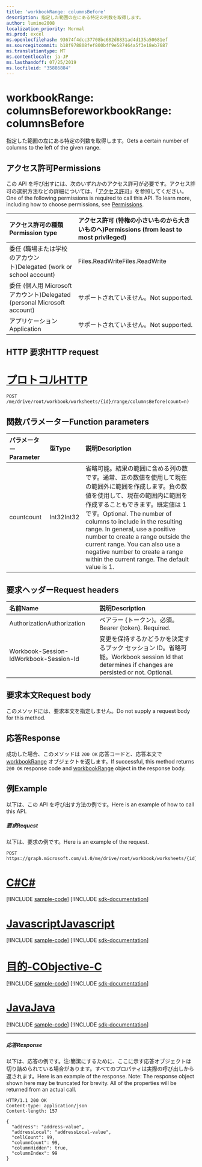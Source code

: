 ```yaml
---
title: 'workbookRange: columnsBefore'
description: 指定した範囲の左にある特定の列数を取得します。
author: lumine2008
localization_priority: Normal
ms.prod: excel
ms.openlocfilehash: 93674f4dcc37708bc682d8831ad4d135a50681ef
ms.sourcegitcommit: b18f978808fef800bff9e587464a5f3e18eb7687
ms.translationtype: MT
ms.contentlocale: ja-JP
ms.lasthandoff: 07/25/2019
ms.locfileid: "35886884"
---
```

# <a name="workbookrange-columnsbefore"></a><span data-ttu-id="27241-103">workbookRange: columnsBefore</span><span class="sxs-lookup"><span data-stu-id="27241-103">workbookRange: columnsBefore</span></span>

<span data-ttu-id="27241-104">指定した範囲の左にある特定の列数を取得します。</span><span class="sxs-lookup"><span data-stu-id="27241-104">Gets a certain number of columns to the left of the given range.</span></span>

## <a name="permissions"></a><span data-ttu-id="27241-105">アクセス許可</span><span class="sxs-lookup"><span data-stu-id="27241-105">Permissions</span></span>
<span data-ttu-id="27241-p101">この API を呼び出すには、次のいずれかのアクセス許可が必要です。アクセス許可の選択方法などの詳細については、「[アクセス許可](/graph/permissions-reference)」を参照してください。</span><span class="sxs-lookup"><span data-stu-id="27241-p101">One of the following permissions is required to call this API. To learn more, including how to choose permissions, see [Permissions](/graph/permissions-reference).</span></span>

|<span data-ttu-id="27241-108">アクセス許可の種類</span><span class="sxs-lookup"><span data-stu-id="27241-108">Permission type</span></span>      | <span data-ttu-id="27241-109">アクセス許可 (特権の小さいものから大きいものへ)</span><span class="sxs-lookup"><span data-stu-id="27241-109">Permissions (from least to most privileged)</span></span>              |
|:--------------------|:---------------------------------------------------------|
|<span data-ttu-id="27241-110">委任 (職場または学校のアカウント)</span><span class="sxs-lookup"><span data-stu-id="27241-110">Delegated (work or school account)</span></span> | <span data-ttu-id="27241-111">Files.ReadWrite</span><span class="sxs-lookup"><span data-stu-id="27241-111">Files.ReadWrite</span></span>    |
|<span data-ttu-id="27241-112">委任 (個人用 Microsoft アカウント)</span><span class="sxs-lookup"><span data-stu-id="27241-112">Delegated (personal Microsoft account)</span></span> | <span data-ttu-id="27241-113">サポートされていません。</span><span class="sxs-lookup"><span data-stu-id="27241-113">Not supported.</span></span>    |
|<span data-ttu-id="27241-114">アプリケーション</span><span class="sxs-lookup"><span data-stu-id="27241-114">Application</span></span> | <span data-ttu-id="27241-115">サポートされていません。</span><span class="sxs-lookup"><span data-stu-id="27241-115">Not supported.</span></span> |

## <a name="http-request"></a><span data-ttu-id="27241-116">HTTP 要求</span><span class="sxs-lookup"><span data-stu-id="27241-116">HTTP request</span></span>

# <a name="httptabhttp"></a>[<span data-ttu-id="27241-117">プロトコル</span><span class="sxs-lookup"><span data-stu-id="27241-117">HTTP</span></span>](#tab/http)
<!-- { "blockType": "ignored" } -->
```http
POST /me/drive/root/workbook/worksheets/{id}/range/columnsBefore(count=n)

```

## <a name="function-parameters"></a><span data-ttu-id="27241-118">関数パラメーター</span><span class="sxs-lookup"><span data-stu-id="27241-118">Function parameters</span></span>

| <span data-ttu-id="27241-119">パラメーター</span><span class="sxs-lookup"><span data-stu-id="27241-119">Parameter</span></span>    | <span data-ttu-id="27241-120">型</span><span class="sxs-lookup"><span data-stu-id="27241-120">Type</span></span>   |<span data-ttu-id="27241-121">説明</span><span class="sxs-lookup"><span data-stu-id="27241-121">Description</span></span>|
|:---------------|:--------|:----------|
|<span data-ttu-id="27241-122">count</span><span class="sxs-lookup"><span data-stu-id="27241-122">count</span></span>|<span data-ttu-id="27241-123">Int32</span><span class="sxs-lookup"><span data-stu-id="27241-123">Int32</span></span>|<span data-ttu-id="27241-p102">省略可能。結果の範囲に含める列の数です。通常、正の数値を使用して現在の範囲外に範囲を作成します。負の数値を使用して、現在の範囲内に範囲を作成することもできます。既定値は 1 です。</span><span class="sxs-lookup"><span data-stu-id="27241-p102">Optional. The number of columns to include in the resulting range. In general, use a positive number to create a range outside the current range. You can also use a negative number to create a range within the current range. The default value is 1.</span></span>|

## <a name="request-headers"></a><span data-ttu-id="27241-129">要求ヘッダー</span><span class="sxs-lookup"><span data-stu-id="27241-129">Request headers</span></span>
| <span data-ttu-id="27241-130">名前</span><span class="sxs-lookup"><span data-stu-id="27241-130">Name</span></span>       | <span data-ttu-id="27241-131">説明</span><span class="sxs-lookup"><span data-stu-id="27241-131">Description</span></span>|
|:---------------|:----------|
| <span data-ttu-id="27241-132">Authorization</span><span class="sxs-lookup"><span data-stu-id="27241-132">Authorization</span></span>  | <span data-ttu-id="27241-p103">ベアラー {トークン}。必須。</span><span class="sxs-lookup"><span data-stu-id="27241-p103">Bearer {token}. Required.</span></span> |
| <span data-ttu-id="27241-135">Workbook-Session-Id</span><span class="sxs-lookup"><span data-stu-id="27241-135">Workbook-Session-Id</span></span>  | <span data-ttu-id="27241-p104">変更を保持するかどうかを決定するブック セッション ID。省略可能。</span><span class="sxs-lookup"><span data-stu-id="27241-p104">Workbook session Id that determines if changes are persisted or not. Optional.</span></span>|

## <a name="request-body"></a><span data-ttu-id="27241-138">要求本文</span><span class="sxs-lookup"><span data-stu-id="27241-138">Request body</span></span>
<span data-ttu-id="27241-139">このメソッドには、要求本文を指定しません。</span><span class="sxs-lookup"><span data-stu-id="27241-139">Do not supply a request body for this method.</span></span>

## <a name="response"></a><span data-ttu-id="27241-140">応答</span><span class="sxs-lookup"><span data-stu-id="27241-140">Response</span></span>
<span data-ttu-id="27241-141">成功した場合、このメソッドは `200 OK` 応答コードと、応答本文で [workbookRange](../resources/range.md) オブジェクトを返します。</span><span class="sxs-lookup"><span data-stu-id="27241-141">If successful, this method returns `200 OK` response code and [workbookRange](../resources/range.md) object in the response body.</span></span>

## <a name="example"></a><span data-ttu-id="27241-142">例</span><span class="sxs-lookup"><span data-stu-id="27241-142">Example</span></span>
<span data-ttu-id="27241-143">以下は、この API を呼び出す方法の例です。</span><span class="sxs-lookup"><span data-stu-id="27241-143">Here is an example of how to call this API.</span></span>
##### <a name="request"></a><span data-ttu-id="27241-144">要求</span><span class="sxs-lookup"><span data-stu-id="27241-144">Request</span></span>
<span data-ttu-id="27241-145">以下は、要求の例です。</span><span class="sxs-lookup"><span data-stu-id="27241-145">Here is an example of the request.</span></span>
<!--{
  "blockType": "request",
  "isComposable": true,
  "name": "workbookrange_columnsbefore",
  "idempotent": true
}-->
```http
POST https://graph.microsoft.com/v1.0/me/drive/root/workbook/worksheets/{id}/range/columnsBefore(count=2)
```
# <a name="ctabcsharp"></a>[<span data-ttu-id="27241-146">C#</span><span class="sxs-lookup"><span data-stu-id="27241-146">C#</span></span>](#tab/csharp)
[!INCLUDE [sample-code](../includes/snippets/csharp/workbookrange-columnsbefore-csharp-snippets.md)]
[!INCLUDE [sdk-documentation](../includes/snippets/snippets-sdk-documentation-link.md)]

# <a name="javascripttabjavascript"></a>[<span data-ttu-id="27241-147">Javascript</span><span class="sxs-lookup"><span data-stu-id="27241-147">Javascript</span></span>](#tab/javascript)
[!INCLUDE [sample-code](../includes/snippets/javascript/workbookrange-columnsbefore-javascript-snippets.md)]
[!INCLUDE [sdk-documentation](../includes/snippets/snippets-sdk-documentation-link.md)]

# <a name="objective-ctabobjc"></a>[<span data-ttu-id="27241-148">目的-C</span><span class="sxs-lookup"><span data-stu-id="27241-148">Objective-C</span></span>](#tab/objc)
[!INCLUDE [sample-code](../includes/snippets/objc/workbookrange-columnsbefore-objc-snippets.md)]
[!INCLUDE [sdk-documentation](../includes/snippets/snippets-sdk-documentation-link.md)]

# <a name="javatabjava"></a>[<span data-ttu-id="27241-149">Java</span><span class="sxs-lookup"><span data-stu-id="27241-149">Java</span></span>](#tab/java)
[!INCLUDE [sample-code](../includes/snippets/java/workbookrange-columnsbefore-java-snippets.md)]
[!INCLUDE [sdk-documentation](../includes/snippets/snippets-sdk-documentation-link.md)]

---


##### <a name="response"></a><span data-ttu-id="27241-150">応答</span><span class="sxs-lookup"><span data-stu-id="27241-150">Response</span></span>
<span data-ttu-id="27241-p105">以下は、応答の例です。注:簡潔にするために、ここに示す応答オブジェクトは切り詰められている場合があります。すべてのプロパティは実際の呼び出しから返されます。</span><span class="sxs-lookup"><span data-stu-id="27241-p105">Here is an example of the response. Note: The response object shown here may be truncated for brevity. All of the properties will be returned from an actual call.</span></span>
<!-- {
  "blockType": "response",
  "truncated": true,
  "@odata.type": "microsoft.graph.workbookRange"
} -->
```http
HTTP/1.1 200 OK
Content-type: application/json
Content-length: 157

{
  "address": "address-value",
  "addressLocal": "addressLocal-value",
  "cellCount": 99,
  "columnCount": 99,
  "columnHidden": true,
  "columnIndex": 99
}
```
<!-- uuid: 8fcb5dbc-d5aa-4681-8e31-b001d5168d79 
2015-10-25 14:57:30 UTC -->
<!-- {
  "type": "#page.annotation",
  "description": "Example",
  "keywords": "",
  "section": "documentation",
  "tocPath": "",
  "suppressions": [
  ]
}-->
